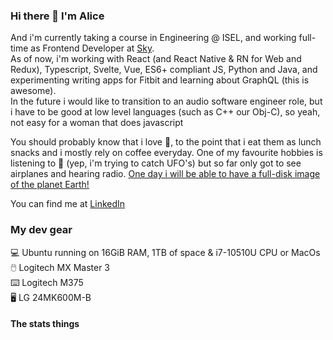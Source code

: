 <h3 id="hi-there-i-m-alice">Hi there 👋 I&#39;m Alice</h3>
<p>
And i&#39;m currently taking a course in Engineering @ ISEL, and working full-time as Frontend Developer at <a href="#">Sky</a>.<br>
As of now, i&#39;m working with React (and React Native &amp; RN for Web and Redux), Typescript, Svelte, Vue, ES6+ compliant JS, Python and Java, and experimenting writing apps for Fitbit and learning about GraphQL (this is awesome).<br/> 
In the future i would like to transition to an audio software engineer role, but i have to be good at low level languages (such as C++ our Obj-C), so yeah, not easy for a woman that does javascript </p>
<p>You should probably know that i love 🍄, to the point that i eat them as lunch snacks and i mostly rely on coffee everyday. One of my favourite hobbies is listening to 📡 (yep, i&#39;m trying to catch UFO&#39;s) but so far only got to see airplanes and hearing radio. <a href="https://www.google.com/search?q=full+disk+image+earth&amp;safe=active&amp;tbm=isch">One day i will be able to have a full-disk image of the planet Earth!</a></p>
<p>You can find me at <a href="https://linkedin.com/in/alicescfernandes" target="blank">LinkedIn</a></p>
<h3 id="my-dev-gear">My dev gear</h3>
<p>💻 Ubuntu  running on 16GiB RAM, 1TB of space &amp; i7-10510U CPU or MacOs<br>🖱️ Logitech MX Master 3<br>⌨️ Logitech M375<br>🖥️ LG 24MK600M-B   </p>
<h4 id="the-stats-things">The stats things</h4>
<p><img src="https://github-readme-stats.vercel.app/api?username=alicescfernandes&amp;show_icons=true&amp;locale=en" alt=""><img src="https://github-readme-stats.vercel.app/api/top-langs?username=alicescfernandes&amp;show_icons=true&amp;locale=en&amp;layout=compact" alt=""></p>
<img src="https://www.google-analytics.com/collect?v=1&amp;t=event&amp;tid=UA-100869248-2&amp;cid=555&amp;ec=github&amp;ea=pageview&amp;el=profile&amp;ev=1" alt=""> 
